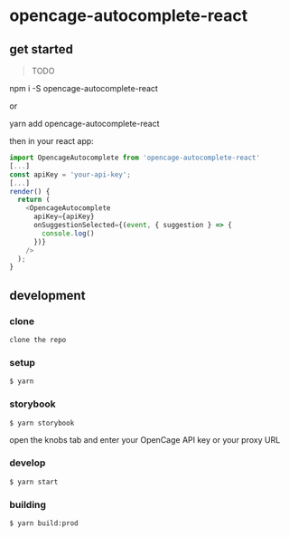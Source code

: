 # opencage-autocomplete-react

<!-- [![Storybook](https://github.com/storybooks/press/blob/master/badges/storybook.svg)](link to site with knobs tab open) -->

## get started

> TODO

npm i -S opencage-autocomplete-react

or

yarn add opencage-autocomplete-react

then in your react app:

```js
import OpencageAutocomplete from 'opencage-autocomplete-react'
[...]
const apiKey = 'your-api-key';
[...]
render() {
  return (
    <OpencageAutocomplete
      apiKey={apiKey}
      onSuggestionSelected={(event, { suggestion } => {
        console.log()
      })}
    />
  );
}
```

## development

### clone

    clone the repo

### setup

    $ yarn

### storybook

    $ yarn storybook

open the knobs tab and enter your OpenCage API key or your proxy URL

### develop

    $ yarn start

### building

    $ yarn build:prod

